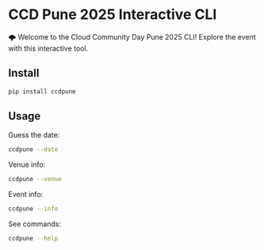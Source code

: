 # CCD Pune 2025 Interactive CLI
🌩️ Welcome to the Cloud Community Day Pune 2025 CLI! Explore the event with this interactive tool.

## Install
```bash
pip install ccdpune
```

## Usage

Guess the date:
```bash
ccdpune --date
```

Venue info:
```bash
ccdpune --venue
```

Event info:
```bash
ccdpune --info
```

See commands:
```bash
ccdpune --help
```

